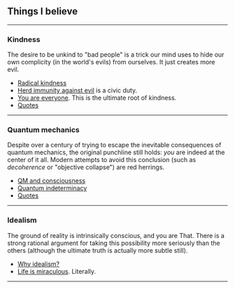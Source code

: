 
## Things I believe

---

### Kindness

The desire to be unkind to "bad people" is a trick our mind uses to hide our own complicity (in the world's evils) from ourselves. It just creates more evil.

* [Radical kindness](radical-kindness/radical-kindness.md)
* [Herd immunity against evil](radical-kindness/herd-immunity.md) is a civic duty.
* [You are everyone](radical-kindness/you-are-everyone.md). This is the ultimate root of kindness.
* [Quotes](radical-kindness/kindness-quotes.md)

---

### Quantum mechanics

Despite over a century of trying to escape the inevitable consequences of quantum mechanics, the original punchline still holds: _you_ are indeed at the center of it all. Modern attempts to avoid this conclusion (such as _decoherence_ or "objective collapse") are red herrings.

* [QM and consciousness](quantum/qm-and-consciousness.md)
* [Quantum indeterminacy](quantum/quantum-indeterminacy.md)
* [Quotes](quantum/qm-quotes.md)

---

### Idealism

The ground of reality is intrinsically conscious, and you are That. There is a strong rational argument for taking this possibility more seriously than the others (although the ultimate truth is actually more subtle still).

* [Why idealism?](philosophy/why-idealism.md)
* [Life is miraculous](philosophy/life-is-miraculous.md). Literally.

---
